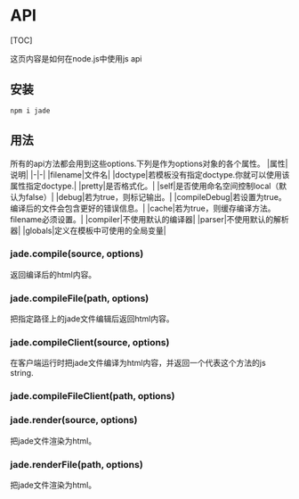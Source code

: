 # API

[TOC]

这页内容是如何在node.js中使用js api

## 安装

`npm i jade`

## 用法

所有的api方法都会用到这些options.下列是作为options对象的各个属性。
|属性|说明|
|-|-|
|filename|文件名|
|doctype|若模板没有指定doctype.你就可以使用该属性指定doctype.|
|pretty|是否格式化。|
|self|是否使用命名空间控制local（默认为false）|
|debug|若为true，则标记输出。|
|compileDebug|若设置为true。编译后的文件会包含更好的错误信息。|
|cache|若为true，则缓存编译方法。filename必须设置。|
|compiler|不使用默认的编译器|
|parser|不使用默认的解析器|
|globals|定义在模板中可使用的全局变量|

### jade.compile(source, options)

返回编译后的html内容。

### jade.compileFile(path, options)

把指定路径上的jade文件编辑后返回html内容。

### jade.compileClient(source, options)

在客户端运行时把jade文件编译为html内容，并返回一个代表这个方法的js string.

### jade.compileFileClient(path, options)



### jade.render(source, options)

把jade文件渲染为html。

### jade.renderFile(path, options)

把jade文件渲染为html。

